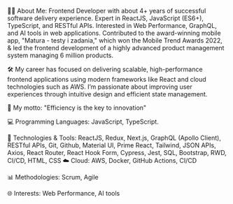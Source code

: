 👨‍💻 About Me: Frontend Developer with about 4+ years of successful software delivery experience. Expert in ReactJS, JavaScript (ES6+), TypeScript, and RESTful APIs. Interested in Web Performance, GraphQL, and AI tools in web applications. Contributed to the award-winning mobile app, "Matura - testy i zadania," which won the Mobile Trend Awards 2022, & led the frontend development of a highly advanced product management system managing 6 million products.

🛠️ My career has focused on delivering scalable, high-performance frontend applications using modern frameworks like React and cloud technologies such as AWS. I’m passionate about improving user experiences through intuitive design and efficient state management.

🚀 My motto: "Efficiency is the key to innovation"

💻 Programming Languages: JavaScript, TypeScript.

🔧 Technologies & Tools: ReactJS, Redux, Next.js, GraphQL (Apollo Client), RESTful APIs, Git, Github, Material UI, Prime React, Tailwind, JSON APIs, Axios, React Router, React Hook Form, Cypress, Jest, SQL, Bootstrap, RWD, CI/CD, HTML, CSS
☁️ Cloud: AWS, Docker, GitHub Actions, CI/CD

📊 Methodologies: Scrum, Agile

🌐 Interests: Web Performance, AI tools



